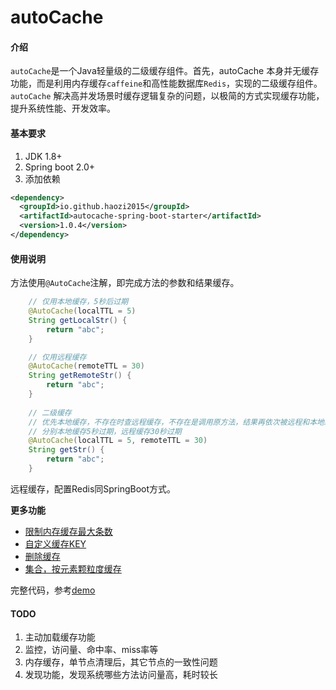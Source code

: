 # autoCache

#### 介绍
`autoCache`是一个Java轻量级的二级缓存组件。首先，autoCache 本身并无缓存功能，而是利用内存缓存`caffeine`和高性能数据库`Redis`，实现的二级缓存组件。
`autoCache` 解决高并发场景时缓存逻辑复杂的问题，以极简的方式实现缓存功能，提升系统性能、开发效率。

#### 基本要求

1.  JDK 1.8+
2.  Spring boot 2.0+
3.  添加依赖
```xml
<dependency>
  <groupId>io.github.haozi2015</groupId>
  <artifactId>autocache-spring-boot-starter</artifactId>
  <version>1.0.4</version>
</dependency>
```

#### 使用说明
方法使用`@AutoCache`注解，即完成方法的参数和结果缓存。

```java
    // 仅用本地缓存，5秒后过期
    @AutoCache(localTTL = 5)
    String getLocalStr() {
        return "abc";
    }

    // 仅用远程缓存
    @AutoCache(remoteTTL = 30)
    String getRemoteStr() {
        return "abc";
    }
            
    // 二级缓存
    // 优先本地缓存，不存在时查远程缓存，不存在是调用原方法，结果再依次被远程和本地缓存
    // 分别本地缓存5秒过期，远程缓存30秒过期
    @AutoCache(localTTL = 5, remoteTTL = 30)
    String getStr() {
        return "abc";
    }

```
远程缓存，配置Redis同SpringBoot方式。

**更多功能**

+ [限制内存缓存最大条数](./autocache-spring-boot-starter-demo/src/main/java/com/haozi/cache/demo/SimpleAutoCacheDemo.java)
+ [自定义缓存KEY](./autocache-spring-boot-starter-demo/src/main/java/com/haozi/cache/demo/HighLevelAutoCacheDemo.java)
+ [删除缓存](./autocache-spring-boot-starter-demo/src/main/java/com/haozi/cache/demo/HighLevelAutoCacheDemo.java)
+ [集合，按元素颗粒度缓存](./autocache-spring-boot-starter-demo/src/main/java/com/haozi/cache/demo/ComplexAutoCacheDemo.java)

完整代码，参考[demo](./autocache-spring-boot-starter-demo/src/main/java/com/haozi/cache/demo)

#### TODO 
1. 主动加载缓存功能
2. 监控，访问量、命中率、miss率等
3. 内存缓存，单节点清理后，其它节点的一致性问题
4. 发现功能，发现系统哪些方法访问量高，耗时较长


 
